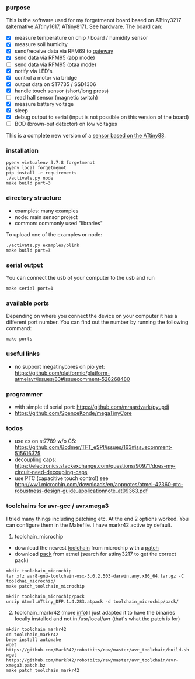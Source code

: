 ### purpose
This is the software used for my forgetmenot board based on ATtiny3217 (alternative ATtiny1617, ATtiny817).
See [hardware](hardware).
The board can:
- [X] measure temperature on chip / board / humidity sensor
- [X] measure soil humidity
- [X] send/receive data via RFM69 to [gateway](https://github.com/2ni/python3-rfm69gateway)
- [X] send data via RFM95 (abp mode)
- [ ] send data via RFM95 (otaa mode)
- [X] notify via LED's
- [X] control a motor via bridge
- [X] output data on ST7735 / SSD1306
- [X] handle touch sensor (short/long press)
- [ ] read hall sensor (magnetic switch)
- [X] measure battery voltage
- [X] sleep
- [X] debug output to serial (input is not possible on this version of the board)
- [ ] BOD (brown-out detector) on low voltages

This is a complete new version of a [sensor based on the ATtiny88](https://github.com/2ni/attiny88).

### installation
```
pyenv virtualenv 3.7.8 forgetmenot
pyenv local forgetmenot
pip install -r requirements
./activate.py node
make build port=3
```

### directory structure
- examples: many examples
- node: main sensor project
- common: commonly used "libraries"

To upload one of the examples or node:
```
./activate.py examples/blink
make build port=3
```

### serial output
You can connect the usb of your computer to the usb and run
```
make serial port=1
```

### available ports
Depending on where you connect the device on your computer it has a different port number.
You can find out the number by running the following command:
```
make ports
```

### useful links
- no support megatinycores on pio yet: https://github.com/platformio/platform-atmelavr/issues/83#issuecomment-528268480

### programmer
- with simple ttl serial port: https://github.com/mraardvark/pyupdi
- https://github.com/SpenceKonde/megaTinyCore

### todos
- use cs on st7789 w/o CS: https://github.com/Bodmer/TFT_eSPI/issues/163#issuecomment-515616375
- decoupling caps: https://electronics.stackexchange.com/questions/90971/does-my-circuit-need-decoupling-caps
- use PTC (capacitive touch control) see http://ww1.microchip.com/downloads/en/appnotes/atmel-42360-ptc-robustness-design-guide_applicationnote_at09363.pdf

### toolchains for avr-gcc / avrxmega3
I tried many things including patching etc. At the end 2 options worked. You can configure them in the Makefile. I have markr42 active by default.

1. toolchain_microchip
- download the newest [toolchain](https://www.microchip.com/mplab/avr-support/avr-and-arm-toolchains-c-compilers) from microchip with a [patch](https://www.avrfreaks.net/comment/2838941#comment-2838941)
- download [pack](http://packs.download.atmel.com/) from atmel (search for attiny3217 to get the correct pack)
```
mkdir toolchain_microchip
tar xfz avr8-gnu-toolchain-osx-3.6.2.503-darwin.any.x86_64.tar.gz -C toolchai_microchip/ 
make patch_toolchain_microchip

mkdir toolchain_microchip/pack
unzip Atmel.ATtiny_DFP.1.4.283.atpack -d toolchain_microchip/pack/
```

2. toolchain_markr42 (more [info](https://www.avrfreaks.net/comment/2839521#comment-2839521))
I just adapted it to have the binaries locally installed and not in /usr/local/avr (that's what the patch is for)
```
mkdir toolchain_markr42
cd toolchain_markr42
brew install automake
wget https://github.com/MarkR42/robotbits/raw/master/avr_toolchain/build.sh
wget https://github.com/MarkR42/robotbits/raw/master/avr_toolchain/avr-xmega3.patch.bz
make patch_toolchain_markr42
```

